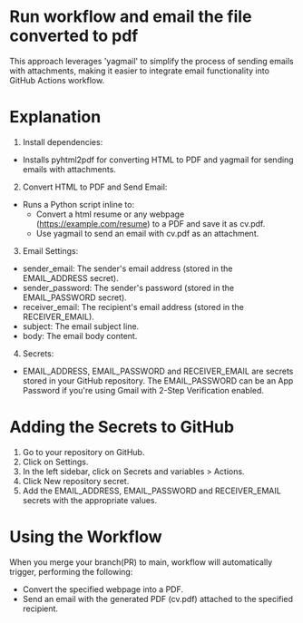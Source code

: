 # Run workflow and email the file converted to pdf 
This approach leverages 'yagmail' to simplify the process of sending emails with attachments, making it easier to integrate email functionality into GitHub Actions workflow.

<!-- Overview -->
# Explanation

1. Install dependencies:

  * Installs pyhtml2pdf for converting HTML to PDF and yagmail for sending emails with attachments.

2. Convert HTML to PDF and Send Email:

  * Runs a Python script inline to:
    * Convert a html resume or any webpage (https://example.com/resume) to a PDF and save it as cv.pdf.
    * Use yagmail to send an email with cv.pdf as an attachment.

3. Email Settings:

  * sender_email: The sender's email address (stored in the EMAIL_ADDRESS secret).
  * sender_password: The sender's password (stored in the EMAIL_PASSWORD secret).
  * receiver_email: The recipient's email address (stored in the RECEIVER_EMAIL).
  * subject: The email subject line.
  * body: The email body content.

4. Secrets:

  * EMAIL_ADDRESS, EMAIL_PASSWORD and RECEIVER_EMAIL are secrets stored in your GitHub repository. The EMAIL_PASSWORD can be an App Password if you're using Gmail with 2-Step Verification enabled.

<!-- Task -->
# Adding the Secrets to GitHub

1. Go to your repository on GitHub.
2. Click on Settings.
3. In the left sidebar, click on Secrets and variables > Actions.
4. Click New repository secret.
5. Add the EMAIL_ADDRESS, EMAIL_PASSWORD and RECEIVER_EMAIL secrets with the appropriate values.

<!-- Task -->
# Using the Workflow

When you merge your branch(PR) to main, workflow will automatically trigger, performing the following:

  * Convert the specified webpage into a PDF.
  * Send an email with the generated PDF (cv.pdf) attached to the specified recipient.





